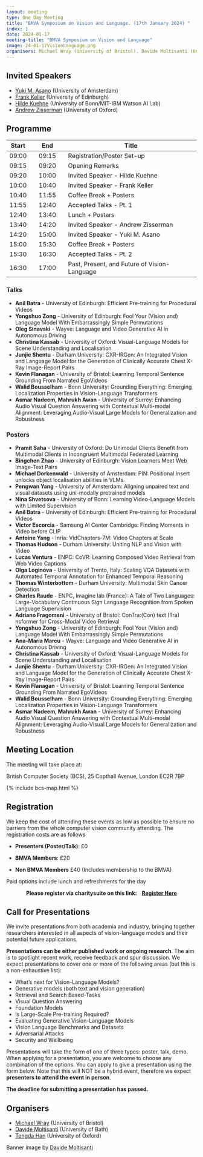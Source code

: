 ```yaml
---
layout: meeting
type: One Day Meeting
title: "BMVA Symposium on Vision and Language. (17th January 2024) "
index: 1
date: 2024-01-17
meeting-title: "BMVA Symposium on Vision and Language"
image: 24-01-17VisionLanguage.png
organisers: Michael Wray (University of Bristol), Davide Moltisanti (University of Bath), and Tengda Han (University of Oxford). 
---
```


## Invited Speakers

* [Yuki M. Asano](https://yukimasano.github.io/) (University of Amsterdam)
* [Frank Keller](https://homepages.inf.ed.ac.uk/keller/) (University of Edinburgh)
* [Hilde Kuehne](https://hildekuehne.github.io/) (University of Bonn/MIT-IBM Watson AI Lab)
* [Andrew Zisserman](https://www.robots.ox.ac.uk/~az/) (University of Oxford)


## Programme

| Start 	|   	| End    	|   	| Title                                        	|
|-------	|---	|--------	|---	|----------------------------------------------	|
| 09:00 	|   	| 09:15  	|   	| Registration/Poster Set-up                   	|
| 09:15 	|   	| 09:20  	|   	| Opening Remarks                              	|
| 09:20 	|   	| 10:00  	|   	| Invited Speaker - Hilde Kuehne               	|
| 10:00 	|   	| 10:40  	|   	| Invited Speaker - Frank Keller               	|
| 10:40 	|   	| 11:55  	|   	| Coffee Break + Posters                       	|
| 11:55 	|   	| 12:40  	|   	| Accepted Talks - Pt. 1                       	|
| 12:40 	|   	| 13:40  	|   	| Lunch + Posters                              	|
| 13:40 	|   	| 14:20  	|   	| Invited Speaker - Andrew Zisserman           	|
| 14:20 	|   	| 15:00  	|   	| Invited Speaker - Yuki M. Asano              	|
| 15:00 	|   	| 15:30  	|   	| Coffee Break + Posters                       	|
| 15:30 	|   	| 16:30  	|   	| Accepted Talks - Pt. 2                       	|
| 16:30 	|   	| 17:00  	|   	| Past, Present, and Future of Vision-Language 	|

### Talks

* **Anil Batra** - University of Edinburgh: Efficient Pre-training for Procedural Videos
* **Yongshuo Zong** - University of Edinburgh: Fool Your (Vision and) Language Model With Embarrassingly Simple Permutations
* **Oleg Sinavski** - Wayve: Language and Video Generative AI in Autonomous Driving
* **Christina Kassab** - University of Oxford: Visual-Language Models for Scene Understanding and Localisation
* **Junjie Shentu** - Durham University: CXR-IRGen: An Integrated Vision and Language Model for the Generation of Clinically Accurate Chest X-Ray Image-Report Pairs
* **Kevin Flanagan** - University of Bristol: Learning Temporal Sentence Grounding From Narrated EgoVideos
* **Walid Bousselham** - Bonn University: Grounding Everything: Emerging Localization Properties in Vision-Language Transformers
* **Asmar Nadeem, Mahrukh Awan** - University of Surrey: Enhancing Audio Visual Question Answering with Contextual Multi-modal Alignment: Leveraging Audio-Visual Large Models for Generalization and Robustness

### Posters

* **Pramit Saha** - University of Oxford: Do Unimodal Clients Benefit from Multimodal Clients in Incongruent Multimodal Federated Learning
* **Bingchen Zhao** - University of Edinburgh: Vision Learners Meet Web Image-Text Pairs
* **Michael Dorkenwald** - University of Amsterdam: PIN: Positional Insert unlocks object localisation abilities in VLMs
* **Pengwan Yang** - University of Amsterdam: Aligning unpaired text and visual datasets using uni-modally pretrained models
* **Nina Shvetsova** - University of Bonn: Learning Video-Language Models with Limited Supervision
* **Anil Batra** - University of Edinburgh: Efficient Pre-training for Procedural Videos
* **Victor Escorcia** - Samsung AI Center Cambridge: Finding Moments in Video before CLIP
* **Antoine Yang** - Inria: VidChapters-7M: Video Chapters at Scale
* **Thomas Hudson** - Durham University: Uniting NLP and Vision with Video
* **Lucas Ventura** - ENPC: CoVR: Learning Composed Video Retrieval from Web Video Captions
* **Olga Loginova** - University of Trento, Italy: Scaling VQA Datasets with Automated Temporal Annotation for Enhanced Temporal Reasoning
* **Thomas Winterbottom** - Durham University: Multimodal Skin Cancer Detection
* **Charles Raude** - ENPC, Imagine lab (France): A Tale of Two Languages: Large-Vocabulary Continuous Sign Language Recognition from Spoken Language Supervision
* **Adriano Fragomeni** - University of Bristol: ConTra:(Con) text (Tra) nsformer for Cross-Modal Video Retrieval
* **Yongshuo Zong** - University of Edinburgh: Fool Your (Vision and) Language Model With Embarrassingly Simple Permutations
* **Ana-Maria Marcu** - Wayve: Language and Video Generative AI in Autonomous Driving
* **Christina Kassab** - University of Oxford: Visual-Language Models for Scene Understanding and Localisation
* **Junjie Shentu** - Durham University: CXR-IRGen: An Integrated Vision and Language Model for the Generation of Clinically Accurate Chest X-Ray Image-Report Pairs
* **Kevin Flanagan** - University of Bristol: Learning Temporal Sentence Grounding From Narrated EgoVideos
* **Walid Bousselham** - Bonn University: Grounding Everything: Emerging Localization Properties in Vision-Language Transformers
* **Asmar Nadeem, Mahrukh Awan** - University of Surrey: Enhancing Audio Visual Question Answering with Contextual Multi-modal Alignment: Leveraging Audio-Visual Large Models for Generalization and Robustness

## Meeting Location

The meeting will take place at:

British Computer Society (BCS), 25 Copthall Avenue, London EC2R 7BP

{% include bcs-map.html %}

## Registration

We keep the cost of attending these events as low as possible to ensure no barriers from the whole computer vision community attending. 
The registration costs are as follows 

- **Presenters (Poster/Talk)**: £0

- **BMVA Members**:  £20

- **Non BMVA Members**   £40 (Includes membership to the BMVA)

Paid options include lunch and refreshments for the day


<div class="alert mt-3 alert-info" style="text-align:center;">
<span><strong>Please register via charitysuite on this link: &nbsp;&nbsp;
<a class="btn btn-warning" role="button" href="https://bmva.charitysuite.com/events/iiso4qt1">Register Here</a></strong></span>
</div>


## Call for Presentations

We invite presentations from both academia and industry, bringing together researchers interested in all aspects of vision-language models and their potential future applications. 

**Presentations can be either published work or ongoing research**. The aim is to spotlight recent work, receive feedback and spur discussion. We expect presentations to cover one or more of the following areas (but this is a non-exhaustive list):

* What’s next for Vision-Language Models?
* Generative models (both text and vision generation)
* Retrieval and Search Based-Tasks
* Visual Question Answering
* Foundation Models
* Is Large-Scale Pre-training Required?
* Evaluating Generative Vision-Language Models
* Vision Language Benchmarks and Datasets
* Adversarial Attacks
* Security and Wellbeing

Presentations will take the form of one of three types: poster, talk, demo. When applying for a presentation, you are welcome to choose any combination of the options. You can apply to give a presentation using the form below.  Note that this will NOT be a hybrid event, therefore we expect **presenters to attend the event in person**.

**The deadline for submitting a presentation has passed.**

## Organisers

- [Michael Wray](https://mwray.github.io/) (University of Bristol)
- [Davide Moltisanti](https://www.davidemoltisanti.com/research/) (University of Bath)
- [Tengda Han](https://tengdahan.github.io/) (University of Oxford)


Banner image by [Davide Moltisanti](https://www.davidemoltisanti.com/research)
